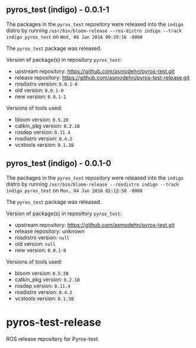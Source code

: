 ## pyros_test (indigo) - 0.0.1-1

The packages in the `pyros_test` repository were released into the `indigo` distro by running `/usr/bin/bloom-release --ros-distro indigo --track indigo pyros_test` on `Wed, 06 Jan 2016 00:29:16 -0000`

The `pyros_test` package was released.

Version of package(s) in repository `pyros_test`:
- upstream repository: https://github.com/asmodehn/pyros-test.git
- release repository: https://github.com/asmodehn/pyros-test-release.git
- rosdistro version: `0.0.1-0`
- old version: `0.0.1-0`
- new version: `0.0.1-1`

Versions of tools used:
- bloom version: `0.5.20`
- catkin_pkg version: `0.2.10`
- rosdep version: `0.11.4`
- rosdistro version: `0.4.2`
- vcstools version: `0.1.38`


## pyros_test (indigo) - 0.0.1-0

The packages in the `pyros_test` repository were released into the `indigo` distro by running `/usr/bin/bloom-release --rosdistro indigo --track indigo pyros_test` on `Mon, 04 Jan 2016 02:12:50 -0000`

The `pyros_test` package was released.

Version of package(s) in repository `pyros_test`:
- upstream repository: https://github.com/asmodehn/pyros-test.git
- release repository: unknown
- rosdistro version: `null`
- old version: `null`
- new version: `0.0.1-0`

Versions of tools used:
- bloom version: `0.5.20`
- catkin_pkg version: `0.2.10`
- rosdep version: `0.11.4`
- rosdistro version: `0.4.2`
- vcstools version: `0.1.38`


# pyros-test-release
ROS release repository for Pyros-test
